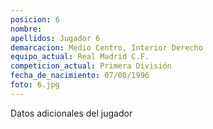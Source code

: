 ```yaml
---
posicion: 6
nombre: 
apellidos: Jugador 6
demarcacion: Medio Centro, Interior Derecho
equipo_actual: Real Madrid C.F.
competicion_actual: Primera División
fecha_de_nacimiento: 07/08/1996
foto: 6.jpg
---
```

Datos adicionales del jugador
